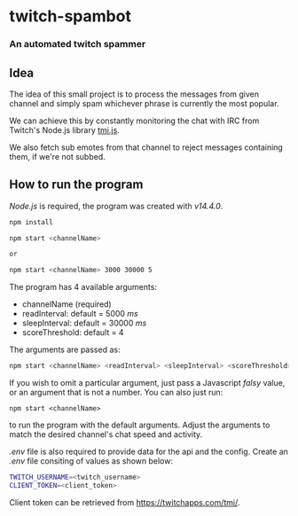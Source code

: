 # twitch-spambot

### An automated twitch spammer

## Idea

The idea of this small project is to process the messages from given channel
and simply spam whichever phrase is currently the most popular.

We can achieve this by constantly monitoring the chat with IRC from Twitch's
Node.js library [tmi.js](https://github.com/tmijs).

We also fetch sub emotes from that channel to reject messages containing them,
if we're not subbed.

## How to run the program

_Node.js_ is required, the program was created with _v14.4.0_.

```bash
npm install

npm start <channelName>

or

npm start <channelName> 3000 30000 5
```

The program has 4 available arguments:

- channelName (required)
- readInterval: default = 5000 _ms_
- sleepInterval: default = 30000 _ms_
- scoreThreshold: default = 4

The arguments are passed as:

```bash
npm start <channelName> <readInterval> <sleepInterval> <scoreThreshold>
```

If you wish to omit a particular argument, just pass a Javascript _falsy_ value,
or an argument that is not a number.
You can also just run:

```
npm start <channelName>
```

to run the program with the default arguments.
Adjust the arguments to match the desired channel's chat speed and activity.

_.env_ file is also required to provide data for the api and the config.
Create an _.env_ file consiting of values as shown below:

```bash
TWITCH_USERNAME=<twitch_username>
CLIENT_TOKEN=<client_token>
```

Client token can be retrieved from https://twitchapps.com/tmi/.
